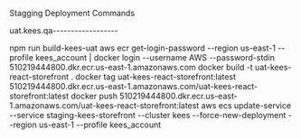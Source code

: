 Stagging Deployment Commands

uat.kees.qa------------------

npm run build-kees-uat
aws ecr get-login-password --region us-east-1 --profile kees_account | docker login --username AWS --password-stdin 510219444800.dkr.ecr.us-east-1.amazonaws.com
docker build -t uat-kees-react-storefront .
docker tag uat-kees-react-storefront:latest 510219444800.dkr.ecr.us-east-1.amazonaws.com/uat-kees-react-storefront:latest
docker push 510219444800.dkr.ecr.us-east-1.amazonaws.com/uat-kees-react-storefront:latest
aws ecs update-service --service staging-kees-storefront --cluster kees --force-new-deployment --region us-east-1 --profile kees_account
